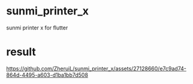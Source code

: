 # sunmi_printer_x

sunmi printer x for flutter

# result



https://github.com/ZheruiL/sunmi_printer_x/assets/27128660/e7c9ad74-864d-4495-a603-d1ba1bb7d508

